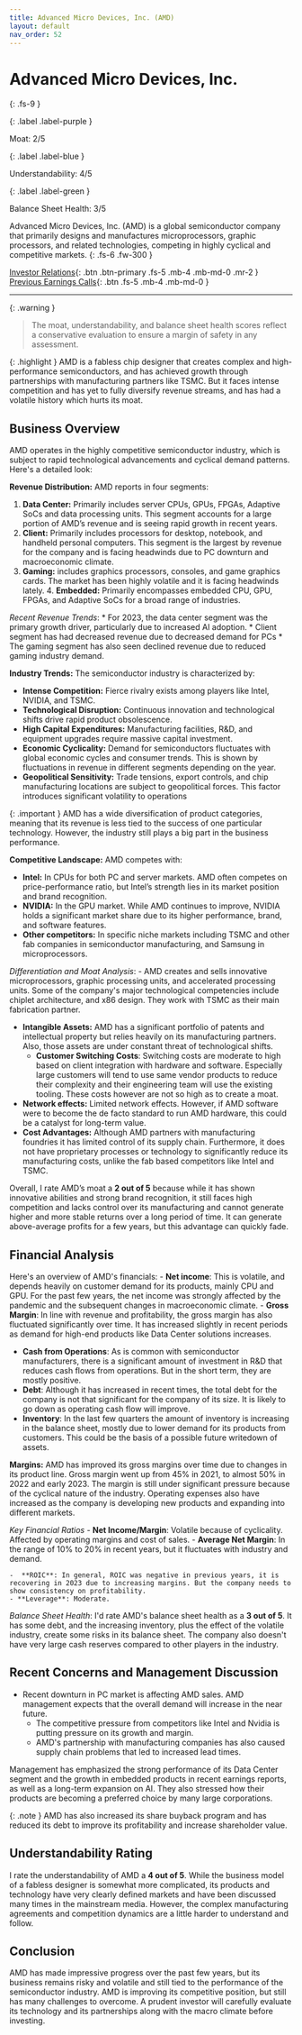 ```yaml
---
title: Advanced Micro Devices, Inc. (AMD)
layout: default
nav_order: 52
---
```


# Advanced Micro Devices, Inc.
{: .fs-9 }

{: .label .label-purple }

Moat: 2/5

{: .label .label-blue }

Understandability: 4/5

{: .label .label-green }

Balance Sheet Health: 3/5

Advanced Micro Devices, Inc. (AMD) is a global semiconductor company that primarily designs and manufactures microprocessors, graphic processors, and related technologies, competing in highly cyclical and competitive markets.
{: .fs-6 .fw-300 }

[Investor Relations](https://www.google.com/search?q=AMD+investor+relations){: .btn .btn-primary .fs-5 .mb-4 .mb-md-0 .mr-2 }
[Previous Earnings Calls](https://discountingcashflows.com/company/AMD/transcripts/){: .btn .fs-5 .mb-4 .mb-md-0 }

---

{: .warning }
>The moat, understandability, and balance sheet health scores reflect a conservative evaluation to ensure a margin of safety in any assessment.



{: .highlight }
AMD is a fabless chip designer that creates complex and high-performance semiconductors, and has achieved growth through partnerships with manufacturing partners like TSMC. But it faces intense competition and has yet to fully diversify revenue streams, and has had a volatile history which hurts its moat.

## Business Overview

AMD operates in the highly competitive semiconductor industry, which is subject to rapid technological advancements and cyclical demand patterns. Here's a detailed look:

**Revenue Distribution:** AMD reports in four segments:
  1. **Data Center:** Primarily includes server CPUs, GPUs, FPGAs, Adaptive SoCs and data processing units. This segment accounts for a large portion of AMD’s revenue and is seeing rapid growth in recent years.
  2. **Client:** Primarily includes processors for desktop, notebook, and handheld personal computers. This segment is the largest by revenue for the company and is facing headwinds due to PC downturn and macroeconomic climate.
   3. **Gaming:** includes graphics processors, consoles, and game graphics cards. The market has been highly volatile and it is facing headwinds lately.
    4. **Embedded:** Primarily encompasses embedded CPU, GPU, FPGAs, and Adaptive SoCs for a broad range of industries.

*Recent Revenue Trends*:
    * For 2023, the data center segment was the primary growth driver, particularly due to increased AI adoption.
    * Client segment has had decreased revenue due to decreased demand for PCs
    * The gaming segment has also seen declined revenue due to reduced gaming industry demand.

**Industry Trends:** The semiconductor industry is characterized by:
  -   **Intense Competition:** Fierce rivalry exists among players like Intel, NVIDIA, and TSMC.
  -   **Technological Disruption:** Continuous innovation and technological shifts drive rapid product obsolescence.
  -   **High Capital Expenditures:** Manufacturing facilities, R&D, and equipment upgrades require massive capital investment.
  -   **Economic Cyclicality:** Demand for semiconductors fluctuates with global economic cycles and consumer trends. This is shown by fluctuations in revenue in different segments depending on the year.
  -   **Geopolitical Sensitivity:** Trade tensions, export controls, and chip manufacturing locations are subject to geopolitical forces. This factor introduces significant volatility to operations

{: .important }
AMD has a wide diversification of product categories, meaning that its revenue is less tied to the success of one particular technology. However, the industry still plays a big part in the business performance.
   
**Competitive Landscape:** AMD competes with:
  -   **Intel:** In CPUs for both PC and server markets. AMD often competes on price-performance ratio, but Intel’s strength lies in its market position and brand recognition.
  -   **NVIDIA:**  In the GPU market. While AMD continues to improve, NVIDIA holds a significant market share due to its higher performance, brand, and software features.
  -   **Other competitors:** In specific niche markets including TSMC and other fab companies in semiconductor manufacturing, and Samsung in microprocessors.
  
  
*Differentiation and Moat Analysis*:
    - AMD creates and sells innovative microprocessors, graphic processing units, and accelerated processing units. Some of the company's major technological competencies include chiplet architecture, and x86 design. They work with TSMC as their main fabrication partner.  
   - **Intangible Assets:** AMD has a significant portfolio of patents and intellectual property but relies heavily on its manufacturing partners. Also, those assets are under constant threat of technological shifts.
     - **Customer Switching Costs**: Switching costs are moderate to high based on client integration with hardware and software. Especially large customers will tend to use same vendor products to reduce their complexity and their engineering team will use the existing tooling. These costs however are not so high as to create a moat.
   - **Network effects:** Limited network effects. However, if AMD software were to become the de facto standard to run AMD hardware, this could be a catalyst for long-term value.
   - **Cost Advantages:** Although AMD partners with manufacturing foundries it has limited control of its supply chain. Furthermore, it does not have proprietary processes or technology to significantly reduce its manufacturing costs, unlike the fab based competitors like Intel and TSMC.
  
Overall, I rate AMD’s moat a **2 out of 5** because while it has shown innovative abilities and strong brand recognition, it still faces high competition and lacks control over its manufacturing and cannot generate higher and more stable returns over a long period of time. It can generate above-average profits for a few years, but this advantage can quickly fade.

## Financial Analysis
Here's an overview of AMD's financials:
    - **Net income**: This is volatile, and depends heavily on customer demand for its products, mainly CPU and GPU. For the past few years, the net income was strongly affected by the pandemic and the subsequent changes in macroeconomic climate.
     - **Gross Margin**: In line with revenue and profitability, the gross margin has also fluctuated significantly over time. It has increased slightly in recent periods as demand for high-end products like Data Center solutions increases.
  -   **Cash from Operations**:  As is common with semiconductor manufacturers, there is a significant amount of investment in R&D that reduces cash flows from operations. But in the short term, they are mostly positive.
  -   **Debt**: Although it has increased in recent times, the total debt for the company is not that significant for the company of its size. It is likely to go down as operating cash flow will improve.
  -   **Inventory**: In the last few quarters the amount of inventory is increasing in the balance sheet, mostly due to lower demand for its products from customers. This could be the basis of a possible future writedown of assets.

**Margins:** AMD has improved its gross margins over time due to changes in its product line. Gross margin went up from 45% in 2021, to almost 50% in 2022 and early 2023. The margin is still under significant pressure because of the cyclical nature of the industry. Operating expenses also have increased as the company is developing new products and expanding into different markets.

   
*Key Financial Ratios*
    -  **Net Income/Margin**: Volatile because of cyclicality. Affected by operating margins and cost of sales.
        - **Average Net Margin**: In the range of 10% to 20% in recent years, but it fluctuates with industry and demand.

    -  **ROIC**: In general, ROIC was negative in previous years, it is recovering in 2023 due to increasing margins. But the company needs to show consistency on profitability.
    - **Leverage**: Moderate.

*Balance Sheet Health*: I'd rate AMD's balance sheet health as a **3 out of 5**. It has some debt, and the increasing inventory, plus the effect of the volatile industry, create some risks in its balance sheet. The company also doesn't have very large cash reserves compared to other players in the industry.

## Recent Concerns and Management Discussion

* Recent downturn in PC market is affecting AMD sales. AMD management expects that the overall demand will increase in the near future.
   -   The competitive pressure from competitors like Intel and Nvidia is putting pressure on its growth and margin.
   -   AMD's partnership with manufacturing companies has also caused supply chain problems that led to increased lead times.
      
Management has emphasized the strong performance of its Data Center segment and the growth in embedded products in recent earnings reports, as well as a long-term expansion on AI. They also stressed how their products are becoming a preferred choice by many large corporations.

{: .note }
AMD has also increased its share buyback program and has reduced its debt to improve its profitability and increase shareholder value.

## Understandability Rating

I rate the understandability of AMD a **4 out of 5**. While the business model of a fabless designer is somewhat more complicated, its products and technology have very clearly defined markets and have been discussed many times in the mainstream media. However, the complex manufacturing agreements and competition dynamics are a little harder to understand and follow.

## Conclusion

AMD has made impressive progress over the past few years, but its business remains risky and volatile and still tied to the performance of the semiconductor industry. AMD is improving its competitive position, but still has many challenges to overcome. A prudent investor will carefully evaluate its technology and its partnerships along with the macro climate before investing.
